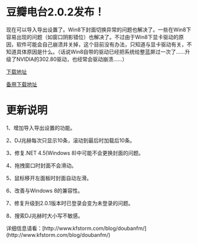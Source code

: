 # 豆瓣电台2.0.2发布！

现在可以导入导出设置了。Win8下封面切换异常的问题也解决了。一些在Win8下容易出现的问题（如窗口阴影错位）也解决了。不过由于Win8下显卡驱动的原因，软件可能会自己崩溃并关掉，这个目前没有办法，只知道与显卡驱动有关，不知道具体原因是什么。（话说Win8自带的驱动已经把系统给整蓝屏过一次了……升级了NVIDIA的302.80驱动，也经常会驱动崩溃……）

[下载地址](http://doubanfmcloud-client.stor.sinaapp.com/DoubanFMSetup_2.0.2.exe)

[备用下载地址](http://dl.dbank.com/c0aq5bsqdf) <h1>更新说明</h1>
<p>1、增加导入导出设置的功能。
<p>2、DJ兆赫每次只显示10条，滚动到最后时加载后10条。
<p>3、修复.NET 4.5(Windows 8)中可能不会更换封面的问题。
<p>4、拖拽窗口时封面不会滑动。
<p>5、鼠标移开左面板时封面自动左滑。
<p>6、改善与Windows 8的兼容性。
<p>7、修复升级到2.0.1版本时已登录会变为未登录的问题。
<p>8、搜索DJ兆赫时大小写不敏感。
<p>详细信息请看：[http://www.kfstorm.com/blog/doubanfm/](http://www.kfstorm.com/blog/doubanfm/)
